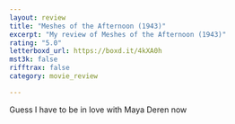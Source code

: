 ```yaml
---
layout: review
title: "Meshes of the Afternoon (1943)"
excerpt: "My review of Meshes of the Afternoon (1943)"
rating: "5.0"
letterboxd_url: https://boxd.it/4kXA0h
mst3k: false
rifftrax: false
category: movie_review

---
```


Guess I have to be in love with Maya Deren now